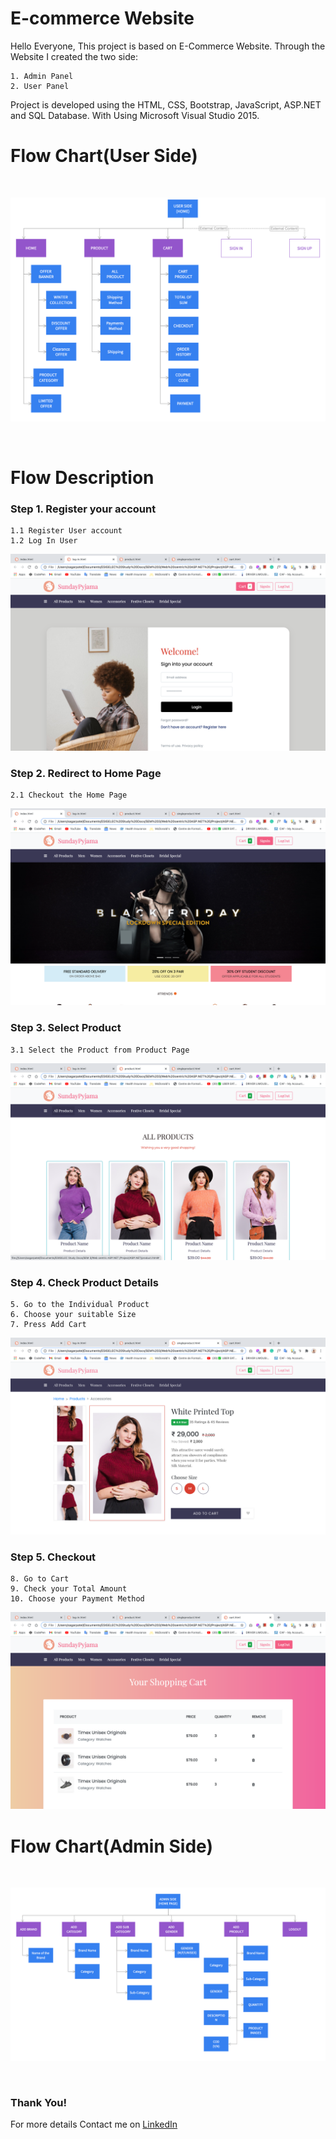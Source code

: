 # E-commerce Website

Hello Everyone, This project is based on E-Commerce Website. Through the Website I created the two side: 
```
1. Admin Panel
2. User Panel
```
Project is developed using the HTML, CSS, Bootstrap, JavaScript, ASP.NET and SQL Database. With Using Microsoft Visual Studio 2015.

# Flow Chart(User Side)
<br>
<p align="center">
  <img src="docs/flow-chart-user-side.png">
</p>
<br>

# Flow Description
### Step 1. Register your account
```
1.1 Register User account
1.2 Log In User
```
![packageFile](/docs/log-in.png)

### Step 2. Redirect to Home Page
```
2.1 Checkout the Home Page
```
![packageFile](/docs/index.png)


### Step 3. Select Product
```
3.1 Select the Product from Product Page
```
![packageFile](/docs/productpage.png)


### Step 4. Check Product Details
```
5. Go to the Individual Product
6. Choose your suitable Size
7. Press Add Cart
```
![packageFile](/docs/singleproduct.png)


### Step 5. Checkout
```
8. Go to Cart
9. Check your Total Amount
10. Choose your Payment Method
```
![packageFile](/docs/cartpage.png)

# Flow Chart(Admin Side)
<br>
<p align="center">
  <img src="docs/flow-chart-admin-side.png">
</p>
<br>

### Thank You!
For more details Contact me on [LinkedIn](https://www.linkedin.com/in/sagarkumar-limbasiya/)
